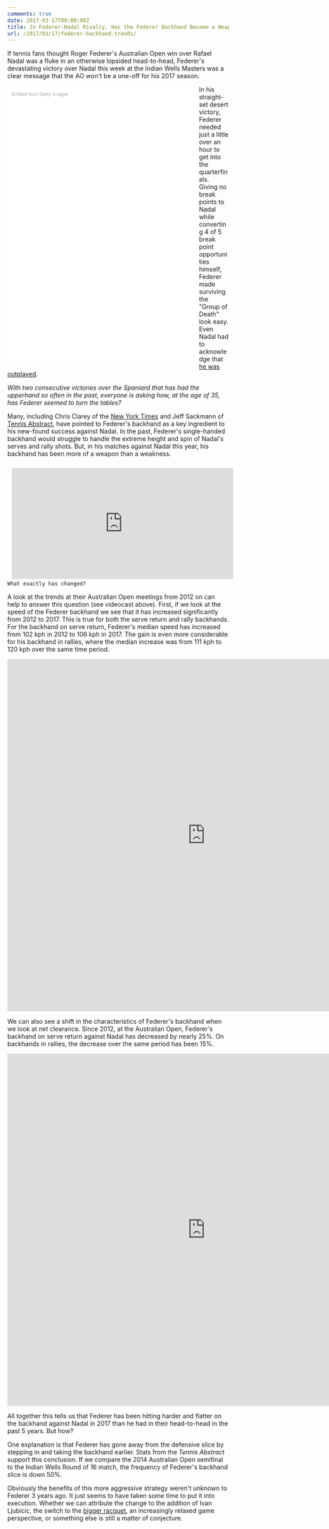 ```yaml
---
comments: true
date: 2017-03-17T00:00:00Z
title: In Federer-Nadal Rivalry, Has the Federer Backhand Become a Weapon?
url: /2017/03/17/federer-backhand-trends/
---
```


If tennis fans thought Roger Federer's Australian Open win over Rafael Nadal was a fluke in an otherwise lopsided head-to-head, Federer's devastating victory over Nadal this week at the Indian Wells Masters was a clear message that the AO won't be a one-off for his 2017 season. 

<!--more-->

<div class="getty embed image" style="background-color:#fff;display:inline-block;font-family:'Helvetica Neue',Helvetica,Arial,sans-serif;color:#a7a7a7;font-size:11px;width:100%;max-width:416px;float: left; padding:2%;"><div style="padding:0;margin:0;text-align:left;"><a href="http://www.gettyimages.com/detail/653636364" target="_blank" style="color:#a7a7a7;text-decoration:none;font-weight:normal !important;border:none;display:inline-block;">Embed from Getty Images</a></div><div style="overflow:hidden;position:relative;height:0;padding:142.788462% 0 0 0;width:100%;"><iframe src="//embed.gettyimages.com/embed/653636364?et=vFIVJQhHQEFqpl5jLqBgfQ&tld=com&viewMoreLink=off&sig=b5iposZs_RCjOxkPJYiKYFVEJNkr4PrWLelp5scXvwo=&caption=true" width="416" height="594" scrolling="no" frameborder="0" style="display:inline-block;position:absolute;top:0;left:0;width:100%;height:100%;margin:0;"></iframe></div><p style="margin:0;"></p></div>

In his straight-set desert victory, Federer needed just a little over an hour to get into the quarterfinals. Giving no break points to Nadal while converting 4 of 5 break point opportunities himself, Federer made surviving the "Group of Death" look easy. Even Nadal had to acknowledge that [he was outplayed](http://www.atpworldtour.com/en/news/nadal-indian-wells-2017-wednesday). 


_With two consecutive victories over the Spaniard that has had the upperhand so often in the past, everyone is asking how, at the age of 35, has Federer seemed to turn the tables?_


Many, including Chris Clarey of the [New York Times](https://nyti.ms/2m2eHqd) and Jeff Sackmann of [Tennis Abstract](http://www.tennisabstract.com/blog/2017/01/30/the-federer-backhand-that-finally-beat-nadal/), have pointed to Federer's backhand as a key ingredient to his new-found success against Nadal. In the past, Federer's single-handed backhand would struggle to handle the extreme height and spin of Nadal's serves and rally shots. But, in his matches against Nadal this year, his backhand has been more of a weapon than a weakness.

<div style="position:relative;height:0;padding-bottom:50%;"><iframe src="https://www.youtube.com/embed/sXMAAcQK71U?ecver=2" width="640" height="360" frameborder="0" style="position:absolute;width:100%;height:100%;left:0;padding:2%;" allowfullscreen></iframe></div>

`What exactly has changed?`

A look at the trends at their Australian Open meetings from 2012 on can help to answer this question (see videocast above). First, if we look at the speed of the Federer backhand we see that it has increased significantly from 2012 to 2017. This is true for both the serve return and rally backhands. For the backhand on serve return, Federer's median speed has increased from 102 kph in 2012 to 106 kph in 2017. The gain is even more considerable for his backhand in rallies, where the median increase was from 111 kph to 120 kph over the same time period.

<iframe width="900" height="800" frameborder="0" scrolling="no" src="https://plot.ly/~on-the-t/1136.embed"></iframe>


We can also see a shift in the characteristics of Federer's backhand when we look at net clearance. Since 2012, at the Australian Open, Federer's backhand on serve return against Nadal has decreased by nearly 25%. On backhands in rallies, the decrease over the same period has been 15%.

<iframe width="900" height="800" frameborder="0" scrolling="no" src="https://plot.ly/~on-the-t/1138.embed"></iframe>


All together this tells us that Federer has been hitting harder and flatter on the backhand against Nadal in 2017 than he had in their head-to-head in the past 5 years. But how?


One explanation is that Federer has gone away from the defensive slice by stepping in and taking the backhand earlier. Stats from the _Tennis Abstract_ support this conclusion. If we compare the 2014 Australian Open semifinal to the Indian Wells Round of 16 match, the frequency of Federer's backhand slice is down 50%. 

Obviously the benefits of this more aggressive strategy weren't unknown to Federer 3 years ago. It just seems to have taken some time to put it into execution. Whether we can attribute the change to the addition of Ivan Ljubicic, the switch to the [bigger racquet](http://www.tennis.com/pro-game/2017/03/roger-federer-racquet-change-backhand-rafael-nadal-indian-wells/64840/), an increasingly relaxed game perspective, or something else is still a matter of conjecture. 


